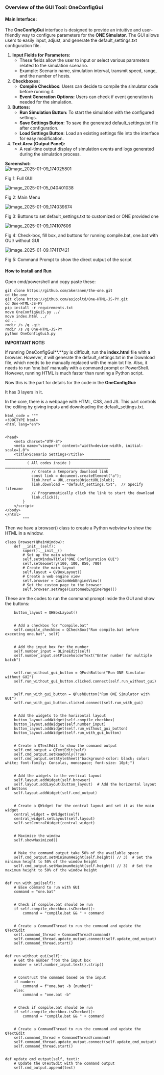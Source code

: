 ### **Overview of the GUI Tool: OneConfigGui**

#### **Main Interface:**

The **OneConfigGui** interface is designed to provide an intuitive and user-friendly way to configure parameters for the **ONE Simulator**. The GUI allows users to easily input, adjust, and generate the default\_settings.txt configuration file.

1. **Input Fields for Parameters:**  
   * These fields allow the user to input or select various parameters related to the simulation scenario.  
   * Example: Scenario name, simulation interval, transmit speed, range, and the number of hosts.  
2. **Checkboxes:**  
   * **Compile Checkbox:** Users can decide to compile the simulator code before running it.  
   * **Event Generation Options:** Users can check if event generation is needed for the simulation.  
3. **Buttons:**  
   * **Run Simulation Button:** To start the simulation with the configured settings.  
   * **Save Settings Button:** To save the generated default\_settings.txt file after configuration.  
   * **Load Settings Button:** Load an existing settings file into the interface for easy modification.  
4. **Text Area (Output Panel):**  
   * A real-time output display of simulation events and logs generated during the simulation process.

**Screenshot:**  
![image_2025-01-09_174025801](https://github.com/user-attachments/assets/04cce410-8089-4172-8004-64beede49168)

Fig 1: Full GUI

![image_2025-01-05_040401038](https://github.com/user-attachments/assets/f5c1aa87-d9a3-4306-912e-6b4d5832e5fc)

Fig 2: Main Menu

![image_2025-01-09_174039674](https://github.com/user-attachments/assets/649d16b9-a127-4ae4-b0f8-c5bd333c93af)

Fig 3: Buttons to set default\_settings.txt to customized or ONE provided one

![image_2025-01-09_174107606](https://github.com/user-attachments/assets/cf72cc53-7979-49c8-803f-58bad4734230)

Fig 4: Check-box, fill box, and buttons for running compile.bat, one.bat with GUI/ without GUI

![image_2025-01-09_174117421](https://github.com/user-attachments/assets/93e9d246-7573-4d50-a9d6-c800e21e80dc)

Fig 5: Command Prompt to show the direct output of the script

#### **How to Install and Run**
Open cmd/powershell and copy paste these:
```
git clone https://github.com/akeranen/the-one.git
cd the-one
git clone https://github.com/asicoltd/One-HTML-JS-PY.git
cd One-HTML-JS-PY
pip install -r requirements.txt
move OneConfigGui5.py ../
move index.html ../
cd ..
rmdir /s /q .git
rmdir /s /q One-HTML-JS-PY
python OneConfigGui5.py

```

**IMPORTANT NOTE:**

If running OneConfigGui**.**py is difficult, run the **index.html** file with a browser. However, it will generate the default\_settings.txt in the Download file, which needs to be manually replaced with the main txt file. Also, it needs to run ‘one.bat’ manually with a command prompt or PowerShell. However, running HTML is much faster than running a Python script.

Now this is the part for details for the code in the **OneConfigGui:**

It has 3 layers in it. 

In the core, there is a webpage with HTML, CSS, and JS. This part controls the editing by giving inputs and downloading the default\_settings.txt. 

    html_code = """
    <!DOCTYPE html>
    <html lang="en">
    
    
    <head>
        <meta charset="UTF-8">
        <meta name="viewport" content="width=device-width, initial-scale=1.0">
        <title>Scenario Settings</title>
    ………………………………………………………………………………………………………………………………
              ( All codes inside )
    ……………………………………………………………………………………………………………………………
                // Create a temporary download link
                const link = document.createElement("a");
                link.href = URL.createObjectURL(blob);
                link.download = "default_settings.txt";  // Specify filename
                // Programmatically click the link to start the download
                link.click();
            }
        </script>
    </body>
    </html>
            """

Then we have a browser() class to create a Python webview to show the HTML in a window.

    class Browser(QMainWindow):
        def __init__(self):
            super().__init__()
            # Set up the main window
            self.setWindowTitle("ONE Configuration GUI")
            self.setGeometry(100, 100, 850, 700)
            # Create the main layout
            self.layout = QVBoxLayout()
            # Create a web engine view
            self.browser = CustomWebEngineView()
            # Set the custom page to the browser
            self.browser.setPage(CustomWebEnginePage())

These are the codes to run the command prompt inside the GUI and show the buttons:

        button_layout = QHBoxLayout()


        # Add a checkbox for "compile.bat"
        self.compile_checkbox = QCheckBox("Run compile.bat before executing one.bat", self)


        # Add the input box for the number
        self.number_input = QLineEdit(self)
        self.number_input.setPlaceholderText("Enter number for multiple batch")


        self.run_without_gui_button = QPushButton("Run ONE Simulator without GUI")
        self.run_without_gui_button.clicked.connect(self.run_without_gui)


        self.run_with_gui_button = QPushButton("Run ONE Simulator with GUI")
        self.run_with_gui_button.clicked.connect(self.run_with_gui)


        # Add the widgets to the horizontal layout
        button_layout.addWidget(self.compile_checkbox)
        button_layout.addWidget(self.number_input)
        button_layout.addWidget(self.run_without_gui_button)
        button_layout.addWidget(self.run_with_gui_button)


        # Create a QTextEdit to show the command output
        self.cmd_output = QTextEdit(self)
        self.cmd_output.setReadOnly(True)
        self.cmd_output.setStyleSheet("background-color: black; color: white; font-family: Consolas, monospace; font-size: 10pt;")


        # Add the widgets to the vertical layout
        self.layout.addWidget(self.browser)
        self.layout.addLayout(button_layout)  # Add the horizontal layout of buttons
        self.layout.addWidget(self.cmd_output)


        # Create a QWidget for the central layout and set it as the main widget
        central_widget = QWidget(self)
        central_widget.setLayout(self.layout)
        self.setCentralWidget(central_widget)


        # Maximize the window
        self.showMaximized()


        # Make the command output take 50% of the available space
        self.cmd_output.setMinimumHeight(self.height() // 3)  # Set the minimum height to 50% of the window height
        self.cmd_output.setMaximumHeight(self.height() // 3)  # Set the maximum height to 50% of the window height


    def run_with_gui(self):
        # Base command to run with GUI
        command = "one.bat"


        # Check if compile.bat should be run
        if self.compile_checkbox.isChecked():
            command = "compile.bat && " + command


        # Create a CommandThread to run the command and update the QTextEdit
        self.command_thread = CommandThread(command)
        self.command_thread.update_output.connect(self.update_cmd_output)
        self.command_thread.start()


    def run_without_gui(self):
        # Get the number from the input box
        number = self.number_input.text().strip()


        # Construct the command based on the input
        if number:
            command = f"one.bat -b {number}"
        else:
            command = "one.bat -b"


        # Check if compile.bat should be run
        if self.compile_checkbox.isChecked():
            command = "compile.bat && " + command


        # Create a CommandThread to run the command and update the QTextEdit
        self.command_thread = CommandThread(command)
        self.command_thread.update_output.connect(self.update_cmd_output)
        self.command_thread.start()


    def update_cmd_output(self, text):
        # Update the QTextEdit with the command output
        self.cmd_output.append(text)

